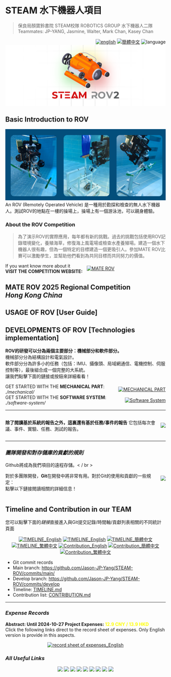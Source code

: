 # STEAM 水下機器人項目
<link rel="stylesheet" type="text/css" href="./markdown-resource/fontawesome/all.min.css">
<link rel="stylesheet" type="text/css" href="./markdown-resource/fontawesome/fontawesome.min.css">
<link rel="stylesheet" type="text/css" href="./markdown-resource/fontawesome/brands.min.css">
<link rel="stylesheet" type="text/css" href="./markdown-resource/fontawesome/solid.min.css">
<link rel="stylesheet" type="text/css" href="./markdown-resource/fontawesome/regular.min.css">
<link rel="stylesheet" type="text/css" href="./markdown-resource/fontawesome/thin.min.css">
<link rel="stylesheet" type="text/css" href="./markdown-resource/fontawesome/light.min.css">
<link rel="stylesheet" type="text/css" href="./markdown-resource/fontawesome/duotone.min.css">
<link rel="stylesheet" type="text/css" href="./markdown-resource/fontawesome/sharp-solid.min.css">

> 保良局顏寶鈴書院 STEAM校隊 ROBOTICS GROUP 水下機器人二隊</br>
> Teammates: JP-YANG, Jasmine, Walter, Mark Chan, Kasey Chan
<div align="right">
  <a title="en" href="README.md"><img src="https://img.shields.io/badge/-English-545759?style=for-the-badge" alt="english"></a>
  <a title="zh-CN" href="README_zh-CN.md">  <img src="https://img.shields.io/badge/-%E7%AE%80%E4%BD%93%E4%B8%AD%E6%96%87-545759?style=for-the-badge" alt="簡體中文"></a>
  <img src="https://img.shields.io/badge/-%E7%B9%81%E9%AB%94%E4%B8%AD%E6%96%87-A31F34?style=for-the-badge" alt="language">
</div>
<img align="center" src="./markdown-resource/cover-ROV.png"alt="cover-ROV2">

## Basic Introduction to ROV
![ROV-Snapshot](./markdown-resource/rov-snapshots.png)
An ROV (Remotely Operated Vehicle) 是一種用於勘探和檢查的無人水下機器人。測試ROV的地點在一樓的操場上，操場上有一個游泳池，可以親身體驗。
### About the ROV Competition
> 為了演示ROV的實際應用，每年都有新的挑戰。過去的挑戰包括使用ROV記錄環境變化，養殖海草，修復海上風電場或檢查水產養殖場。建造一個水下機器人很有趣，但為一個特定的目標建造一個更吸引人。參加MATE ROV比賽可以激勵學生，並幫助他們看到為共同目標而共同努力的價值。
<div style="display: flex;flex-direction: row;;align-items: center;">
<div style="padding-right: 0.8rem;">If you want know more about it</br><b>VISIT THE COMPETITION WEBSITE:</b></div>
<div><a title="zh-CN" href="https://materovcompetition.org/"> <img
src="https://img.shields.io/badge/-MATE ROV-7FFFD4?style=for-the-badge"
alt="MATE ROV"></a></div>
</div>

## MATE ROV 2025 Regional Competition </br>*Hong Kong China*

## USAGE OF ROV [User Guide]

## DEVELOPMENTS OF ROV [Technologies implementation]
**ROV的研發可以分為兩個主要部分：機械部分和軟件部分。** </br>
機械部分分為結構設計和電氣設計。</br>
軟件部分分為許多小的任務（包括：IMU、攝像頭、局域網通信、電機控制、伺服控制等），最後組合成一個完整的大系統。</br>
讓我們點擊下面的鏈接或按鈕來詳細看看！
<div style="display: flex;flex-direction: row;;align-items: center;">
<div style="padding-right: 0.8rem; flex: 1;">GET STARTED WITH THE <b>MECHANICAL PART</b>: <i>./mechanical/</i></div>
<div><a title="zh-CN" href="./mechanical/MECHANICAL-PART.md"> <img
src="https://img.shields.io/badge/-MECHANICAL--PART-FF4500?style=for-the-badge"
alt="MECHANICAL PART"></a></div>
</div>
<div style="display: flex;flex-direction: row;;align-items: center;">
<div style="padding-right: 0.8rem; flex: 1;">GET STARTED WITH THE <b>SOFTWARE SYSTEM</b>: <i>./software-system/</i></div>
<div><a title="zh-CN" href="./software-system/SOFTWARE-SYSTEM.md"> <img
src="https://img.shields.io/badge/-SOFTWARE--SYSTEM-228B22?style=for-the-badge"
alt="Software System"></a></div>
</div>

---
<div style="display: flex;flex-direction: row;;align-items: center;">
<div style="padding-right: 0.8rem; flex: 1;">

**除了閲讀基於系統的報告之外，這裏還有基於任務/事件的報告**
它包括每次會議、事件、實驗、任務、測試的報告。
</div><div>
<a href="./reports/TASK-BASED-REPORTS.md"><img src="https://img.shields.io/badge/-Task based reports-FFFF00?style=for-the-badge"></a>
</div></div>

---
### ***團隊開發和對存儲庫的貢獻的規則***
<div style="display: flex;flex-direction: row;;align-items: center;">
<div style="padding-right: 0.8rem; flex: 1;">
Github將成為我們項目的遠程存儲。< / br >

對於多團隊開發，**Git**在開發中將非常有用。對於Git的使用和貢獻的一些規定：</br>點擊以下鏈接閲讀相關的詳細信息！
</div><div>
<a href="./GIT-USAGE.md"><img src="https://img.shields.io/badge/-Git Usage & Regulations-A31F34?style=for-the-badge"></a>
</div></div>

## Timeline and Contribution in our TEAM
您可以點擊下面的*鏈接*直接進入與Git提交記錄/時間軸/貢獻列表相關的不同統計頁面
</div><div align="center">
<a title="zh-CN" href="https://github.com/Jason-JP-Yang/STEAM-ROV/commits/main/"><img src="https://img.shields.io/badge/-GIT--COMMITs-545759?style=for-the-badge" alt="TIMELINE_English"></a>
<a title="zh-CN" href="./TIMELINE.md"><img src="https://img.shields.io/badge/-TIMELINE__English-545759?style=for-the-badge" alt="TIMELINE_English"></a>
<a title="zh-CN" href="./TIMELINE_zh-CN.md"><img src="https://img.shields.io/badge/-TIMELINE__簡體中文-545759?style=for-the-badge" alt="TIMELINE_簡體中文"></a>
<a title="zh-CN" href="./TIMELINE_zh-TW.md"><img src="https://img.shields.io/badge/-TIMELINE__繁體中文-545759?style=for-the-badge" alt="TIMELINE_繁體中文"></a>
<a title="zh-CN" href="./CONTRIBUTION.md"><img src="https://img.shields.io/badge/-Contribution__English-545759?style=for-the-badge" alt="Contribution_English"></a>
<a title="zh-CN" href="./CONTRIBUTION_zh-CN.md"><img src="https://img.shields.io/badge/-Contribution__簡體中文-545759?style=for-the-badge" alt="Contribution_簡體中文"></a>
<a title="zh-CN" href="./CONTRIBUTION_zh-TW.md"><img src="https://img.shields.io/badge/-Contribution__繁體中文-545759?style=for-the-badge" alt="Contribution_繁體中文"></a></div>

- Git commit records 
- Main branch: https://github.com/Jason-JP-Yang/STEAM-ROV/commits/main/
- Develop branch: https://github.com/Jason-JP-Yang/STEAM-ROV/commits/develop
- Timeline: [TIMELINE.md](./TIMELINE.md)
- Contribution list: [CONTRIBUTION.md](./CONTRIBUTION.md)

---
### ***Expense Records***
**Abstract: Until 2024-10-27 Project Expenses: <font color="#ffff00">12.9 CNY / 13.9 HKD**</font></br>
Click the following links direct to the record sheet of expenses. Only English version is provide in this aspects. 
<div align="center">
<a title="zh-CN" href="./EXPENSE-rec.md"><img src="https://img.shields.io/badge/-record sheet of expenses-FFFF00?style=for-the-badge" alt="record sheet of expenses_English"></a></div>

### ***All Useful Links***
</div><div align="center">
<a title="zh-CN" href="https://github.com/Jason-JP-Yang/STEAM-ROV"><img src="https://img.shields.io/badge/-HOME PAGE-A31F34?style=for-the-badge"></a>
<a title="zh-CN" href="https://github.com/"><img src="https://img.shields.io/badge/-GITHUB-2B2728?style=for-the-badge"></a>
<a title="zh-CN" href="https://shields.io/"><img src="https://img.shields.io/badge/-SHIELDS.IO-26C2A0?style=for-the-badge"></a>
<a title="zh-CN" href="https://git-scm.com/"><img src="https://img.shields.io/badge/-GIT--SCM.com-FF4500?style=for-the-badge"></a>
<a title="zh-CN" href="https://materovcompetition.org/"> <img
src="https://img.shields.io/badge/-MATE ROV-7FFFD4?style=for-the-badge"></a>
<a title="zh-CN" href="https://micropython.org/"><img src="https://img.shields.io/badge/-Micropython.org-2B2728?style=for-the-badge"></a>
<a title="zh-CN" href="https://invensense.tdk.com/products/motion-tracking/6-axis/mpu-6050/"><img src="https://img.shields.io/badge/-INVENSENSE--TDK__MPU6050-0046AD?style=for-the-badge"></a>
<a title="zh-CN" href="https://github.com/vcc-gnd/YD-ESP32-S3"><img src="https://img.shields.io/badge/-CH343--FIRMWARE-143657?style=for-the-badge"></a>
<a title="zh-CN" href="https://github.com/vcc-gnd/YD-ESP32-S3"><img src="https://img.shields.io/badge/-YD--ESP32--S3-0046AD?style=for-the-badge"></a>